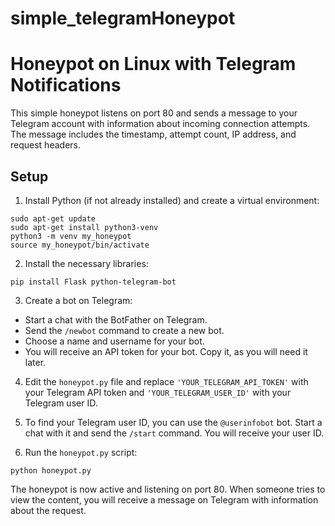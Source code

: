 # simple_telegramHoneypot

# Honeypot on Linux with Telegram Notifications

This simple honeypot listens on port 80 and sends a message to your Telegram account with information about incoming connection attempts. The message includes the timestamp, attempt count, IP address, and request headers.

## Setup

1. Install Python (if not already installed) and create a virtual environment:

```
sudo apt-get update
sudo apt-get install python3-venv
python3 -m venv my_honeypot
source my_honeypot/bin/activate
```


2. Install the necessary libraries:

```
pip install Flask python-telegram-bot
```


3. Create a bot on Telegram:

- Start a chat with the BotFather on Telegram.
- Send the `/newbot` command to create a new bot.
- Choose a name and username for your bot.
- You will receive an API token for your bot. Copy it, as you will need it later.

4. Edit the `honeypot.py` file and replace `'YOUR_TELEGRAM_API_TOKEN'` with your Telegram API token and `'YOUR_TELEGRAM_USER_ID'` with your Telegram user ID.

5. To find your Telegram user ID, you can use the `@userinfobot` bot. Start a chat with it and send the `/start` command. You will receive your user ID.

6. Run the `honeypot.py` script:

```
python honeypot.py
```

The honeypot is now active and listening on port 80. When someone tries to view the content, you will receive a message on Telegram with information about the request.


